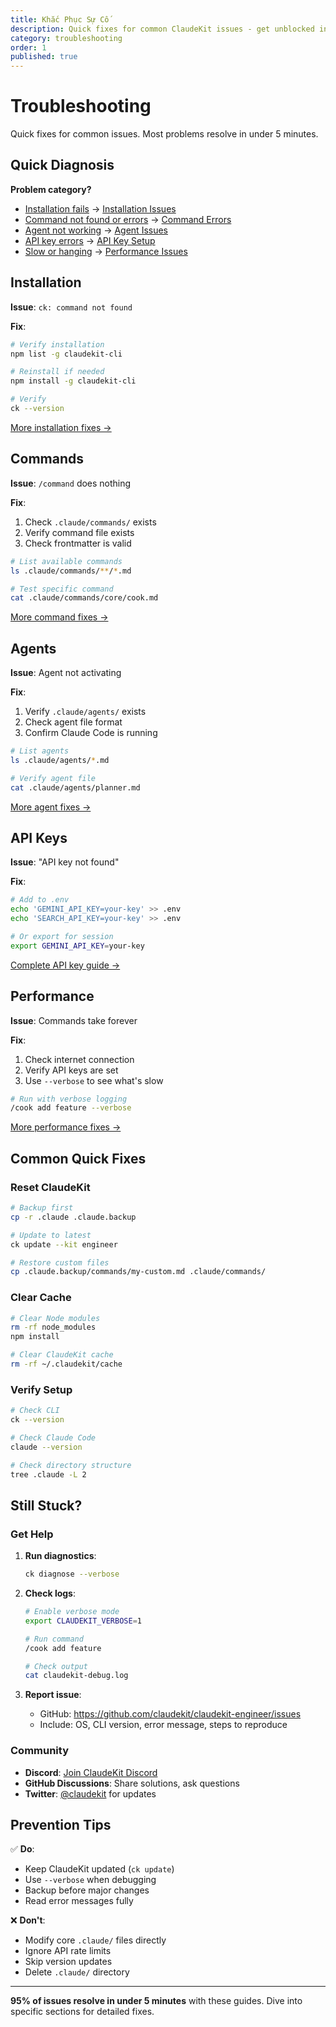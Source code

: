 ```yaml
---
title: Khắc Phục Sự Cố
description: Quick fixes for common ClaudeKit issues - get unblocked in minutes
category: troubleshooting
order: 1
published: true
---
```


# Troubleshooting

Quick fixes for common issues. Most problems resolve in under 5 minutes.

## Quick Diagnosis

**Problem category?**
- [Installation fails](#installation) → [Installation Issues](/docs/troubleshooting/installation-issues)
- [Command not found or errors](#commands) → [Command Errors](/docs/troubleshooting/command-errors)
- [Agent not working](#agents) → [Agent Issues](/docs/troubleshooting/agent-issues)
- [API key errors](#api-keys) → [API Key Setup](/docs/troubleshooting/api-key-setup)
- [Slow or hanging](#performance) → [Performance Issues](/docs/troubleshooting/performance-issues)

## Installation

**Issue**: `ck: command not found`

**Fix**:
```bash
# Verify installation
npm list -g claudekit-cli

# Reinstall if needed
npm install -g claudekit-cli

# Verify
ck --version
```

[More installation fixes →](/docs/troubleshooting/installation-issues)

## Commands

**Issue**: `/command` does nothing

**Fix**:
1. Check `.claude/commands/` exists
2. Verify command file exists
3. Check frontmatter is valid

```bash
# List available commands
ls .claude/commands/**/*.md

# Test specific command
cat .claude/commands/core/cook.md
```

[More command fixes →](/docs/troubleshooting/command-errors)

## Agents

**Issue**: Agent not activating

**Fix**:
1. Verify `.claude/agents/` exists
2. Check agent file format
3. Confirm Claude Code is running

```bash
# List agents
ls .claude/agents/*.md

# Verify agent file
cat .claude/agents/planner.md
```

[More agent fixes →](/docs/troubleshooting/agent-issues)

## API Keys

**Issue**: "API key not found"

**Fix**:
```bash
# Add to .env
echo 'GEMINI_API_KEY=your-key' >> .env
echo 'SEARCH_API_KEY=your-key' >> .env

# Or export for session
export GEMINI_API_KEY=your-key
```

[Complete API key guide →](/docs/troubleshooting/api-key-setup)

## Performance

**Issue**: Commands take forever

**Fix**:
1. Check internet connection
2. Verify API keys are set
3. Use `--verbose` to see what's slow

```bash
# Run with verbose logging
/cook add feature --verbose
```

[More performance fixes →](/docs/troubleshooting/performance-issues)

## Common Quick Fixes

### Reset ClaudeKit

```bash
# Backup first
cp -r .claude .claude.backup

# Update to latest
ck update --kit engineer

# Restore custom files
cp .claude.backup/commands/my-custom.md .claude/commands/
```

### Clear Cache

```bash
# Clear Node modules
rm -rf node_modules
npm install

# Clear ClaudeKit cache
rm -rf ~/.claudekit/cache
```

### Verify Setup

```bash
# Check CLI
ck --version

# Check Claude Code
claude --version

# Check directory structure
tree .claude -L 2
```

## Still Stuck?

### Get Help

1. **Run diagnostics**:
   ```bash
   ck diagnose --verbose
   ```

2. **Check logs**:
   ```bash
   # Enable verbose mode
   export CLAUDEKIT_VERBOSE=1

   # Run command
   /cook add feature

   # Check output
   cat claudekit-debug.log
   ```

3. **Report issue**:
   - GitHub: https://github.com/claudekit/claudekit-engineer/issues
   - Include: OS, CLI version, error message, steps to reproduce

### Community

- **Discord**: [Join ClaudeKit Discord](https://discord.gg/claudekit)
- **GitHub Discussions**: Share solutions, ask questions
- **Twitter**: [@claudekit](https://twitter.com/claudekit) for updates

## Prevention Tips

✅ **Do**:
- Keep ClaudeKit updated (`ck update`)
- Use `--verbose` when debugging
- Backup before major changes
- Read error messages fully

❌ **Don't**:
- Modify core `.claude/` files directly
- Ignore API rate limits
- Skip version updates
- Delete `.claude/` directory

---

**95% of issues resolve in under 5 minutes** with these guides. Dive into specific sections for detailed fixes.
